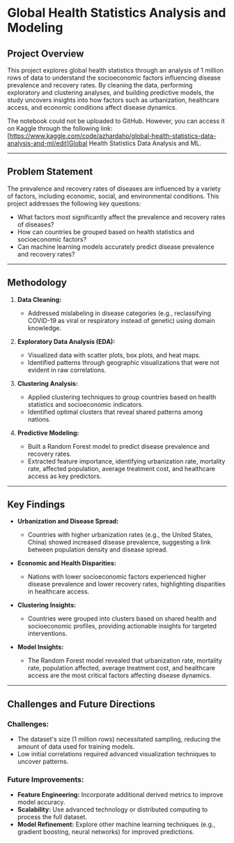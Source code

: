 # Global Health Statistics Analysis and Modeling

## Project Overview
This project explores global health statistics through an analysis of 1 million rows of data to understand the socioeconomic factors influencing disease prevalence and recovery rates. By cleaning the data, performing exploratory and clustering analyses, and building predictive models, the study uncovers insights into how factors such as urbanization, healthcare access, and economic conditions affect disease dynamics.

The notebook could not be uploaded to GitHub. However, you can access it on Kaggle through the following link: [https://www.kaggle.com/code/azhardaho/global-health-statistics-data-analysis-and-ml/edit]Global Health Statistics Data Analysis and ML.

---

## Problem Statement
The prevalence and recovery rates of diseases are influenced by a variety of factors, including economic, social, and environmental conditions. This project addresses the following key questions:

- What factors most significantly affect the prevalence and recovery rates of diseases?
- How can countries be grouped based on health statistics and socioeconomic factors?
- Can machine learning models accurately predict disease prevalence and recovery rates?

---

## Methodology

1. **Data Cleaning:**
   - Addressed mislabeling in disease categories (e.g., reclassifying COVID-19 as viral or respiratory instead of genetic) using domain knowledge.

2. **Exploratory Data Analysis (EDA):**
   - Visualized data with scatter plots, box plots, and heat maps.
   - Identified patterns through geographic visualizations that were not evident in raw correlations.

3. **Clustering Analysis:**
   - Applied clustering techniques to group countries based on health statistics and socioeconomic indicators.
   - Identified optimal clusters that reveal shared patterns among nations.

4. **Predictive Modeling:**
   - Built a Random Forest model to predict disease prevalence and recovery rates.
   - Extracted feature importance, identifying urbanization rate, mortality rate, affected population, average treatment cost, and healthcare access as key predictors.

---

## Key Findings

- **Urbanization and Disease Spread:**
  - Countries with higher urbanization rates (e.g., the United States, China) showed increased disease prevalence, suggesting a link between population density and disease spread.
  
- **Economic and Health Disparities:**
  - Nations with lower socioeconomic factors experienced higher disease prevalence and lower recovery rates, highlighting disparities in healthcare access.

- **Clustering Insights:**
  - Countries were grouped into clusters based on shared health and socioeconomic profiles, providing actionable insights for targeted interventions.

- **Model Insights:**
  - The Random Forest model revealed that urbanization rate, mortality rate, population affected, average treatment cost, and healthcare access are the most critical factors affecting disease dynamics.

---

## Challenges and Future Directions

### Challenges:
- The dataset's size (1 million rows) necessitated sampling, reducing the amount of data used for training models.
- Low initial correlations required advanced visualization techniques to uncover patterns.

### Future Improvements:
- **Feature Engineering:** Incorporate additional derived metrics to improve model accuracy.
- **Scalability:** Use advanced technology or distributed computing to process the full dataset.
- **Model Refinement:** Explore other machine learning techniques (e.g., gradient boosting, neural networks) for improved predictions.
